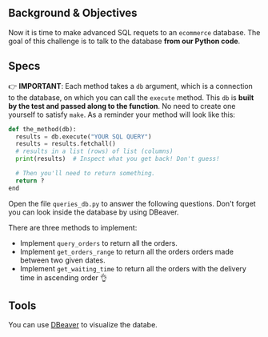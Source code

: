 ## Background & Objectives

Now it is time to make advanced SQL requets to an `ecommerce` database.
The goal of this challenge is to talk to the database **from our Python code**.

## Specs

👉 **IMPORTANT**: Each method takes a `db` argument, which is a connection to the database, on which you can call the `execute` method. This `db` is **built by the test and passed along to the function**. No need to create one yourself to satisfy `make`. As a reminder your method will look like this:

```python
def the_method(db):
  results = db.execute("YOUR SQL QUERY")
  results = results.fetchall()
  # results in a list (rows) of list (columns)
  print(results)  # Inspect what you get back! Don't guess!

  # Then you'll need to return something.
  return ?
end
```

Open the file `queries_db.py` to answer the following questions. Don't forget you can look inside the database by using DBeaver.

There are three methods to implement:

- Implement `query_orders` to return all the orders.
- Implement `get_orders_range` to return all the orders orders made between two given dates.
- Implement `get_waiting_time` to return all the orders with the delivery time in ascending order 👌


## Tools

You can use [DBeaver](https://dbeaver.io/) to visualize the databe.
